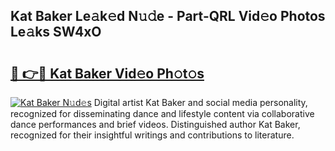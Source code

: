 ## Kat Baker Le𝚊k𝚎d N𝚞𝚍e - Part-QRL Vid𝚎o Photos Le𝚊ks SW4xO

# <h2><a href="http://fbbgyba.evod.top/?m=Kat+Baker">🔗 👉🔴 Kat Baker Vid𝚎o Ph𝚘t𝚘s</a></h2>

[![Kat Baker N𝚞d𝚎s](https://i.imgur.com/8V9OHl7.gif)](http://fbbgyba.evod.top/?m=Kat+Baker)
Digital artist Kat Baker and social media personality, recognized for disseminating dance and lifestyle content via collaborative dance performances and brief videos. Distinguished author Kat Baker, recognized for their insightful writings and contributions to literature. 
